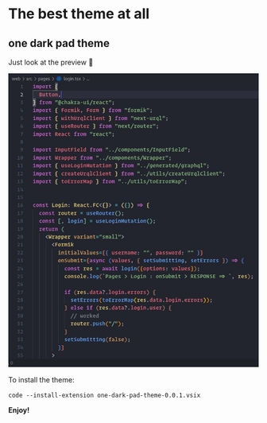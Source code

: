 # The best theme at all
## one dark pad theme

Just look at the preview 💓

![alt text](https://github.com/performautodev/one-dark-pad-theme/blob/master/preview.jpg?raw=true)


To install the theme:
```shell
code --install-extension one-dark-pad-theme-0.0.1.vsix
```
**Enjoy!**
